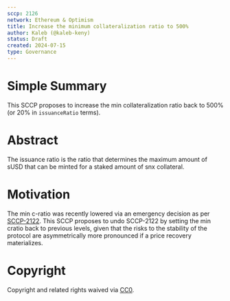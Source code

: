 ```yaml
---
sccp: 2126
network: Ethereum & Optimism
title: Increase the minimum collateralization ratio to 500%
author: Kaleb (@kaleb-keny)
status: Draft
created: 2024-07-15
type: Governance
---
```


# Simple Summary

This SCCP proposes to increase the min collateralization ratio back to 500% (or 20% in `issuanceRatio` terms).

# Abstract

The issuance ratio is the ratio that determines the maximum amount of sUSD that can be minted for a staked amount of snx collateral.


# Motivation

The min c-ratio was recently lowered via an emergency decision as per [SCCP-2122](https://sips.synthetix.io/sccp/sccp-2122/). This SCCP proposes to undo SCCP-2122 by setting the min cratio back to previous levels, given that the risks to the stability of the protocol are asymmetrically more pronounced if a price recovery materializes. 

# Copyright

Copyright and related rights waived via [CC0](https://creativecommons.org/publicdomain/zero/1.0/).


